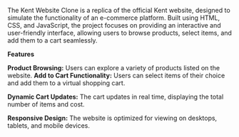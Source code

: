 The Kent Website Clone is a replica of the official Kent website, designed to simulate the functionality of an e-commerce platform. Built using HTML, CSS, and JavaScript, the project focuses on providing an interactive and user-friendly interface, allowing users to browse products, select items, and add them to a cart seamlessly.

**Features**

**Product Browsing:**
Users can explore a variety of products listed on the website.
**Add to Cart Functionality:**
Users can select items of their choice and add them to a virtual shopping cart.

**Dynamic Cart Updates:**
The cart updates in real time, displaying the total number of items and cost.

**Responsive Design:**
The website is optimized for viewing on desktops, tablets, and mobile devices.
